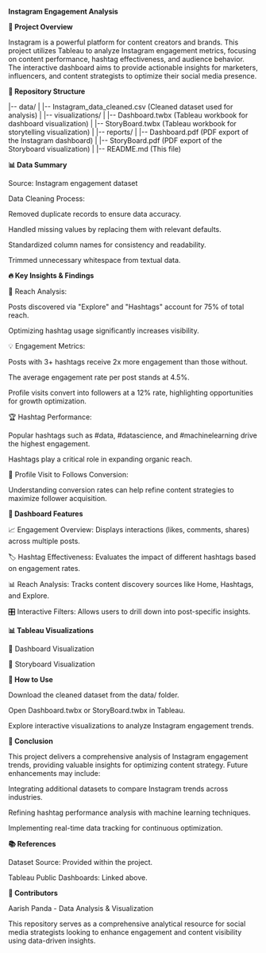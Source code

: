 **Instagram Engagement Analysis**

**📌 Project Overview**

Instagram is a powerful platform for content creators and brands. This project utilizes Tableau to analyze Instagram engagement metrics, focusing on content performance, hashtag effectiveness, and audience behavior. The interactive dashboard aims to provide actionable insights for marketers, influencers, and content strategists to optimize their social media presence.

**📁 Repository Structure**

|-- data/
|   |-- Instagram_data_cleaned.csv (Cleaned dataset used for analysis)
|
|-- visualizations/
|   |-- Dashboard.twbx (Tableau workbook for dashboard visualization)
|   |-- StoryBoard.twbx (Tableau workbook for storytelling visualization)
|
|-- reports/
|   |-- Dashboard.pdf (PDF export of the Instagram dashboard)
|   |-- StoryBoard.pdf (PDF export of the Storyboard visualization)
|
|-- README.md (This file)

**📊 Data Summary**

Source: Instagram engagement dataset

Data Cleaning Process:

Removed duplicate records to ensure data accuracy.

Handled missing values by replacing them with relevant defaults.

Standardized column names for consistency and readability.

Trimmed unnecessary whitespace from textual data.

**🔥 Key Insights & Findings**

🎯 Reach Analysis:

Posts discovered via "Explore" and "Hashtags" account for 75% of total reach.

Optimizing hashtag usage significantly increases visibility.

💡 Engagement Metrics:

Posts with 3+ hashtags receive 2x more engagement than those without.

The average engagement rate per post stands at 4.5%.

Profile visits convert into followers at a 12% rate, highlighting opportunities for growth optimization.

🏆 Hashtag Performance:

Popular hashtags such as #data, #datascience, and #machinelearning drive the highest engagement.

Hashtags play a critical role in expanding organic reach.

🔄 Profile Visit to Follows Conversion:

Understanding conversion rates can help refine content strategies to maximize follower acquisition.

**📌 Dashboard Features**

📈 Engagement Overview: Displays interactions (likes, comments, shares) across multiple posts.

🏷️ Hashtag Effectiveness: Evaluates the impact of different hashtags based on engagement rates.

📊 Reach Analysis: Tracks content discovery sources like Home, Hashtags, and Explore.

🎛️ Interactive Filters: Allows users to drill down into post-specific insights.

**📊 Tableau Visualizations**

📌 Dashboard Visualization

📌 Storyboard Visualization

**🚀 How to Use**

Download the cleaned dataset from the data/ folder.

Open Dashboard.twbx or StoryBoard.twbx in Tableau.

Explore interactive visualizations to analyze Instagram engagement trends.

**📌 Conclusion**

This project delivers a comprehensive analysis of Instagram engagement trends, providing valuable insights for optimizing content strategy. Future enhancements may include:

Integrating additional datasets to compare Instagram trends across industries.

Refining hashtag performance analysis with machine learning techniques.

Implementing real-time data tracking for continuous optimization.

**📚 References**

Dataset Source: Provided within the project.

Tableau Public Dashboards: Linked above.

**👥 Contributors**

Aarish Panda - Data Analysis & Visualization

This repository serves as a comprehensive analytical resource for social media strategists looking to enhance engagement and content visibility using data-driven insights.

